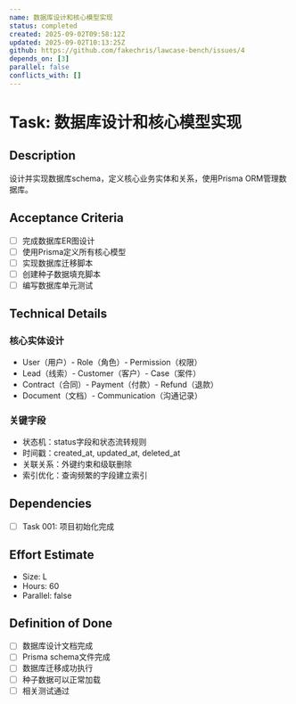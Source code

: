 ```yaml
---
name: 数据库设计和核心模型实现
status: completed
created: 2025-09-02T09:58:12Z
updated: 2025-09-02T10:13:25Z
github: https://github.com/fakechris/lawcase-bench/issues/4
depends_on: [3]
parallel: false
conflicts_with: []
---
```


# Task: 数据库设计和核心模型实现

## Description

设计并实现数据库schema，定义核心业务实体和关系，使用Prisma ORM管理数据库。

## Acceptance Criteria

- [ ] 完成数据库ER图设计
- [ ] 使用Prisma定义所有核心模型
- [ ] 实现数据库迁移脚本
- [ ] 创建种子数据填充脚本
- [ ] 编写数据库单元测试

## Technical Details

### 核心实体设计

- User（用户）- Role（角色）- Permission（权限）
- Lead（线索）- Customer（客户）- Case（案件）
- Contract（合同）- Payment（付款）- Refund（退款）
- Document（文档）- Communication（沟通记录）

### 关键字段

- 状态机：status字段和状态流转规则
- 时间戳：created_at, updated_at, deleted_at
- 关联关系：外键约束和级联删除
- 索引优化：查询频繁的字段建立索引

## Dependencies

- [ ] Task 001: 项目初始化完成

## Effort Estimate

- Size: L
- Hours: 60
- Parallel: false

## Definition of Done

- [ ] 数据库设计文档完成
- [ ] Prisma schema文件完成
- [ ] 数据库迁移成功执行
- [ ] 种子数据可以正常加载
- [ ] 相关测试通过
